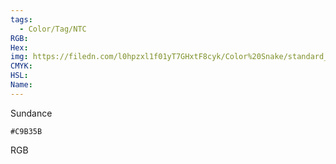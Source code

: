 ```yaml
---
tags:
  - Color/Tag/NTC
RGB:
Hex:
img: https://filedn.com/l0hpzxl1f01yT7GHxtF8cyk/Color%20Snake/standard_csv_to_svg/C9B35B.svg
CMYK:
HSL:
Name:
---
```

Sundance
```palette
#C9B35B
```
RGB
